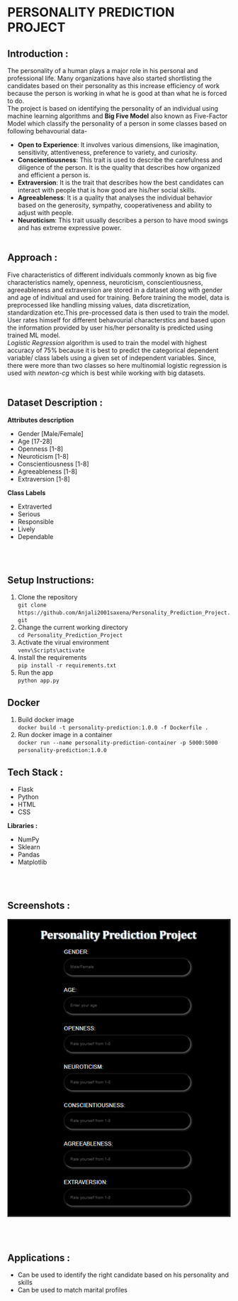 # PERSONALITY PREDICTION PROJECT

## Introduction :
The personality of a human plays a major role in his personal and professional life. Many organizations have also started shortlisting the candidates based on their personality as this increase efficiency of work because the person is working in what he is good at than what he is forced to do. <br>
The project is based on identifying the personality of an individual using machine learning algorithms and **Big Five Model** also known as Five-Factor Model which classify the personality of a person in some classes based on following behavourial data- <br>
- **Open to Experience**: It involves various dimensions, like imagination, sensitivity, attentiveness, preference to variety, and curiosity.
- **Conscientiousness**: This trait is used to describe the carefulness and diligence of the person. It is the quality that describes how organized and efficient a person is.
- **Extraversion**: It is the trait that describes how the best candidates can interact with people that is how good are his/her social skills.
- **Agreeableness**: It is a quality that analyses the individual behavior based on the generosity, sympathy, cooperativeness and ability to adjust with people.
- **Neuroticism**: This trait usually describes a person to have mood swings and has extreme expressive power.
<br><br>

## Approach :
Five characteristics of different individuals commonly known as big five characteristics namely, openness, neuroticism, conscientiousness, agreeableness and extraversion are stored in a dataset along with gender and age of indivitual and used for training. Before training the model, data is preprocessed like handling missing values, data discretization, standardization etc.This pre-processed data is then used to train the model. User rates himself for different behavourial characterstics and based upon the information provided by user his/her personality is predicted using trained ML model.
<br>
*Logistic Regression* algorithm is used to train the model with highest accuracy of 75% because it is best to predict the categorical dependent variable/ class labels using a given set of independent variables. Since, there were more than two classes so here multinomial logistic regression is used with *newton-cg* which is best while working with big datasets.
<br><br>

## Dataset Description :
**Attributes description**   
- Gender [Male/Female]
- Age [17-28]
- Openness [1-8]
- Neuroticism [1-8]
- Conscientiousness	[1-8]
- Agreeableness [1-8]
- Extraversion [1-8]

**Class Labels**
- Extraverted
- Serious
- Responsible
- Lively
- Dependable

<br><br>

## Setup Instructions:
1. Clone the repository <br>
`git clone https://github.com/Anjali2001saxena/Personality_Prediction_Project.git`
2. Change the current working directory <br>
`cd Personality_Prediction_Project`
3. Activate the virual environment <br>
`venv\Scripts\activate`
4. Install the requirements <br>
`pip install -r requirements.txt`
5. Run the app <br>
`python app.py`

## Docker
1. Build docker image <br>
`docker build -t personality-prediction:1.0.0 -f Dockerfile .`
2. Run docker image in a container <br>
`docker run --name personality-prediction-container -p 5000:5000  personality-prediction:1.0.0`

## Tech Stack :
- Flask
- Python
- HTML
- CSS

**Libraries :**
- NumPy
- Sklearn
- Pandas
- Matplotlib

<br><br>

## Screenshots :
<p align="center">
  <img src="Screenshots/Home.PNG">
</p>
<br><br>

## Applications :
- Can be used to identify the right candidate based on his personality and skills
- Can be used to match marital profiles

